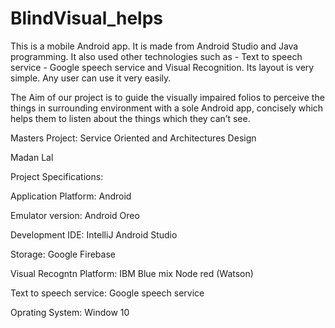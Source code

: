 # BlindVisual_helps

This is a mobile Android app. It is made from Android Studio and Java programming. It also used other technologies such as - Text to speech service - Google speech service and Visual Recognition. Its layout is very simple. Any user can use it very easily.

The Aim of our project is to guide the visually impaired folios to perceive the things in surrounding environment with a sole Android app, concisely which helps them to listen about the things which they can’t see.

Masters Project: Service Oriented and Architectures Design

Madan Lal

Project Specifications:

Application Platform: Android

Emulator version: Android Oreo

Development IDE: IntelliJ Android Studio

Storage: Google Firebase

Visual Recogntn Platform: IBM Blue mix Node red (Watson)

Text to speech service: Google speech service

Oprating System: Window 10


